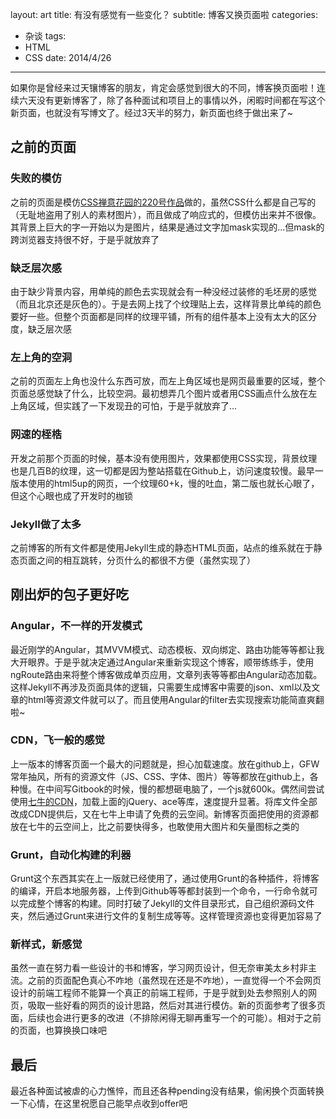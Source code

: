 layout: art
title: 有没有感觉有一些变化？
subtitle: 博客又换页面啦
categories: 
- 杂谈
tags: 
- HTML
- CSS
date: 2014/4/26
---

如果你是曾经来过天镶博客的朋友，肯定会感觉到很大的不同，博客换页面啦！连续六天没有更新博客了，除了各种面试和项目上的事情以外，闲暇时间都在写这个新页面，也就没有写博文了。经过3天半的努力，新页面也终于做出来了~

<!-- more -->

## 之前的页面
### 失败的模仿
之前的页面是模仿[CSS禅意花园的220号作品](http://www.csszengarden.com/220/)做的，虽然CSS什么都是自己写的（无耻地盗用了别人的素材图片），而且做成了响应式的，但模仿出来并不很像。其背景上巨大的字一开始以为是图片，结果是通过文字加mask实现的...但mask的跨浏览器支持很不好，于是乎就放弃了

### 缺乏层次感
由于缺少背景内容，用单纯的颜色去实现就会有一种没经过装修的毛坯房的感觉（而且北京还是灰色的）。于是去网上找了个纹理贴上去，这样背景比单纯的颜色要好一些。但整个页面都是同样的纹理平铺，所有的组件基本上没有太大的区分度，缺乏层次感

### 左上角的空洞
之前的页面左上角也没什么东西可放，而左上角区域也是网页最重要的区域，整个页面总感觉缺了什么，比较空洞。最初想弄几个图片或者用CSS画点什么放在左上角区域，但实践了一下发现丑的可怕，于是乎就放弃了...

### 网速的桎梏
开发之前那个页面的时候，基本没有使用图片，效果都使用CSS实现，背景纹理也是几百B的纹理，这一切都是因为整站搭载在Github上，访问速度较慢。最早一版本使用的html5up的网页，一个纹理60+k，慢的吐血，第二版也就长心眼了，但这个心眼也成了开发时的枷锁
### Jekyll做了太多
之前博客的所有文件都是使用Jekyll生成的静态HTML页面，站点的维系就在于静态页面之间的相互跳转，分页什么的都很不方便（虽然实现了）

## 刚出炉的包子更好吃
### Angular，不一样的开发模式
最近刚学的Angular，其MVVM模式、动态模板、双向绑定、路由功能等等都让我大开眼界。于是乎就决定通过Angular来重新实现这个博客，顺带练练手，使用ngRoute路由来将整个博客做成单页应用，文章列表等等都由Angular动态加载。这样Jekyll不再涉及页面具体的逻辑，只需要生成博客中需要的json、xml以及文章的html等资源文件就可以了。而且使用Angular的filter去实现搜索功能简直爽翻啦~

### CDN，飞一般的感觉
上一版本的博客页面一个最大的问题就是，担心加载速度。放在github上，GFW常年抽风，所有的资源文件（JS、CSS、字体、图片）等等都放在github上，各种慢。在中间写Gitbook的时候，慢的都想砸电脑了，一个js就600k。偶然间尝试使用[七牛的CDN](http://www.staticfile.org)，加载上面的jQuery、ace等库，速度提升显著。将库文件全部改成CDN提供后，又在七牛上申请了免费的云空间。新博客页面把使用的资源都放在七牛的云空间上，比之前要快得多，也敢使用大图片和矢量图标之类的

### Grunt，自动化构建的利器
Grunt这个东西其实在上一版就已经使用了，通过使用Grunt的各种插件，将博客的编译，开启本地服务器，上传到Github等等都封装到一个命令，一行命令就可以完成整个博客的构建。同时打破了Jekyll的文件目录形式，自己组织源码文件夹，然后通过Grunt来进行文件的复制生成等等。这样管理资源也变得更加容易了

### 新样式，新感觉
虽然一直在努力看一些设计的书和博客，学习网页设计，但无奈审美太乡村非主流。之前的页面配色真心不咋地（虽然现在还是不咋地），一直觉得一个不会网页设计的前端工程师不能算一个真正的前端工程师，于是乎就到处去参照别人的网页，吸取一些好看的网页的设计思路，然后对其进行模仿。新的页面参考了很多页面，后续也会进行更多的改进（不排除闲得无聊再重写一个的可能）。相对于之前的页面，也算换换口味吧

## 最后
最近各种面试被虐的心力憔悴，而且还各种pending没有结果，偷闲换个页面转换一下心情，在这里祝愿自己能早点收到offer吧



